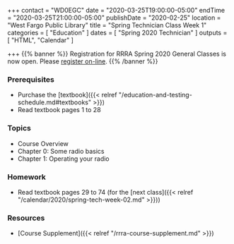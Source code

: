 +++
contact = "WD0EGC"
date = "2020-03-25T19:00:00-05:00"
endTime = "2020-03-25T21:00:00-05:00"
publishDate = "2020-02-25"
location = "West Fargo Public Library"
title = "Spring Technician Class Week 1"
categories = [ "Education" ]
dates = [ "Spring 2020 Technician" ]
outputs = [ "HTML", "Calendar" ]

+++
{{% banner %}}
Registration for RRRA Spring 2020 General Classes is now open.  Please
[register on-line](https://www.eventbrite.com/e/amateur-ham-radio-license-class-tickets-94745358919).
{{% /banner %}}

### Prerequisites

* Purchase the [textbook]({{< relref "/education-and-testing-schedule.md#textbooks" >}}) 
* Read textbook pages 1 to 28

### Topics

* Course Overview
* Chapter 0: Some radio basics
* Chapter 1: Operating your radio

### Homework

* Read textbook pages 29 to 74 (for the [next class]({{< relref "/calendar/2020/spring-tech-week-02.md" >}}))

### Resources

* [Course Supplement]({{< relref "/rrra-course-supplement.md" >}})
<!--* [Syllabus](/s/2xabO1oD5mbpVRh)-->
